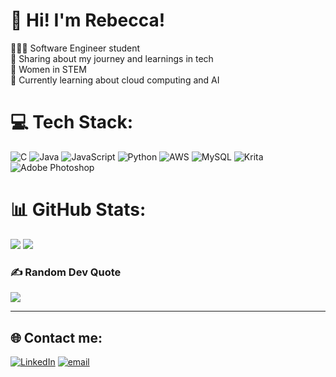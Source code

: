 # 💫 Hi! I'm Rebecca!
👩🏻‍💻 Software Engineer student <br>🎨 Sharing about my journey and learnings in tech<br>🌷 Women in STEM<br>💭 Currently learning about cloud computing and AI




# 💻 Tech Stack:
![C](https://img.shields.io/badge/c-%2300599C.svg?style=flat&logo=c&logoColor=white) ![Java](https://img.shields.io/badge/java-%23ED8B00.svg?style=flat&logo=openjdk&logoColor=white) ![JavaScript](https://img.shields.io/badge/javascript-%23323330.svg?style=flat&logo=javascript&logoColor=%23F7DF1E) ![Python](https://img.shields.io/badge/python-3670A0?style=flat&logo=python&logoColor=ffdd54) ![AWS](https://img.shields.io/badge/AWS-%23FF9900.svg?style=flat&logo=amazon-aws&logoColor=white) ![MySQL](https://img.shields.io/badge/mysql-4479A1.svg?style=flat&logo=mysql&logoColor=white) ![Krita](https://img.shields.io/badge/Krita-203759?style=flat&logo=krita&logoColor=EEF37B) ![Adobe Photoshop](https://img.shields.io/badge/adobe%20photoshop-%2331A8FF.svg?style=flat&logo=adobe%20photoshop&logoColor=white)
# 📊 GitHub Stats:
![](https://github-readme-stats.vercel.app/api?username=scar-xw&theme=radical&hide_border=true&include_all_commits=true&count_private=false)
![](https://nirzak-streak-stats.vercel.app/?user=scar-xw&theme=radical&hide_border=true)<br/>

### ✍️ Random Dev Quote
![](https://quotes-github-readme.vercel.app/api?type=horizontal&theme=radical)

---
## 🌐 Contact me:
[![LinkedIn](https://img.shields.io/badge/LinkedIn-%230077B5.svg?logo=linkedin&logoColor=white)](https://www.linkedin.com/in/rebecca-mcdonnell-a55833248) [![email](https://img.shields.io/badge/Email-D14836?logo=gmail&logoColor=white)](mailto:beccabessa2@gmail.com) 
<!-- Proudly created with GPRM ( https://gprm.itsvg.in ) -->

